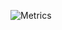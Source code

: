 ![Metrics](https://metrics.lecoq.io/alexbud1?template=classic&languages=1&activity=1&languages.limit=8&languages.threshold=0%25&languages.colors=github&languages.sections=most-used&languages.details=bytes-size%2C%20percentage%2C%20languages.indepth=true&languages.analysis.timeout=30&languages.categories=markup%2C%20programming&languages.recent.categories=markup%2C%20programming&languages.recent.load=300&languages.recent.days=14&activity.limit=5&activity.load=300&activity.days=14&activity.visibility=all&activity.timestamps=true&activity.filter=all&config.timezone=Europe%2FKiev)
